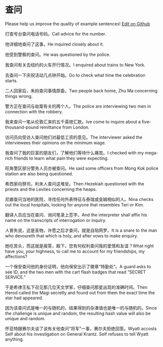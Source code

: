 # 查问

Please help us improve the quality of example sentences! [Edit on Github](https://github.com/jiyushe/jiyu-example-sentence-source/blob/main/chinese/chawen.md)

<p><span class="chinese">打查号台查问电话号码。</span><span class="english">Call advice for the number.</span></p>

<p><span class="chinese">他详细地查问了这事。</span><span class="english">He inquired closely about it.</span></p>

<p><span class="chinese">他受到警察的查问。</span><span class="english">He was questioned by the police.</span></p>

<p><span class="chinese">我查问有关去纽约的火车开行情况。</span><span class="english">I enquired about trains to New York.</span></p>

<p><span class="chinese">去查问一下庆祝活动几点钟开始。</span><span class="english">Go to check what time the celebration starts.</span></p>

<p><span class="chinese">二人回家后，朱妈查问事情原委。</span><span class="english">Two people back home, Zhu Ma concerning things wrong.</span></p>

<p><span class="chinese">警方正在查问与劫案有关的两个人。</span><span class="english">The police are interviewing two men in connection with the robbery.</span></p>

<p><span class="chinese">我来查问一笔从伦敦汇来的五千英镑汇款。</span><span class="english">Ive come to inquire about a five-thousand-pound remittance from London.</span></p>

<p><span class="chinese">访问员向受访人查问他们对最低工资的意见。</span><span class="english">The interviewer asked the interviewees their opinions on the minimum wage.</span></p>

<p><span class="chinese">我查问了我的巨富的朋友们，了解他们等待什么痛苦。</span><span class="english">I checked with my mega-rich friends to learn what pain they were expecting.</span></p>

<p><span class="chinese">旺角警区部分警务人员亦被查问。</span><span class="english">He said some officers from Mong Kok police station are also being questioned.</span></p>

<p><span class="chinese">希西家向祭司，利未人查问这堆垒。</span><span class="english">Then Hezekiah questioned with the priests and the Levites concerning the heaps.</span></p>

<p><span class="chinese">尼娜查问当地的医院，寻找任何外表特征与泰瑞或金姆相似的人。</span><span class="english">Nina checks out the local hospitals, looking for anyone that resembles Teri or Kim.</span></p>

<p><span class="chinese">翻译人员应当在查问、询问笔录上签字。</span><span class="english">And the interpreter shall affix his name on the transcripts of interrogation or inquiry.</span></p>

<p><span class="chinese">人冒失说，这是圣物，许愿之后才查问，就是自陷网罗。</span><span class="english">It is a snare to the man who devoureth that which is holy, and after vows to make enquiry.</span></p>

<p><span class="chinese">她吃苦头，而这就是报答，殿下，您有何权利查问我的爱情和友谊？</span><span class="english">What right have you, your highness, to call me to account for my friendships, my affections?</span></p>

<p><span class="chinese">一个保安查问他的身份证明，他向保安出示了徽章“特勤处”。</span><span class="english">A guard asks to see ID, and the two men with the cart flash badges that read “SECRET SERVICE.”</span></p>

<p><span class="chinese">于是希律王私下召见那几位天文学家，仔细查问那星出现的准确时间。</span><span class="english">Then Herod called the Magi secretly and found out from them the exact time the star had appeared.</span></p>

<p><span class="chinese">因为该查问式是唯一的与随机的，结果得到的杂凑值也是唯一的与随机的。</span><span class="english">Since the challenge is unique and random, the resulting hash value will also be unique and random.</span></p>

<p><span class="chinese">怀亚特跟赛尔夫谈了谈有关他查问“将军”一事，赛尔夫拒绝回答。</span><span class="english">Wyatt accosts Self about his investigation on General Krantz. Self refuses to tell Wyatt anything.</span></p>

